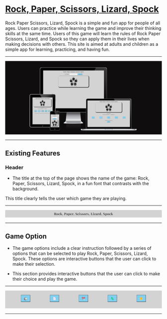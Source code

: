 # [Rock, Paper, Scissors, Lizard, Spock](https://xozanaykut.github.io/game/)

Rock Paper Scissors, Lizard, Spock is a simple and fun app for people of all ages. Users can practice while learning the game and improve their thinking skills at the same time. Users of this game will learn the rules of Rock Paper Scissors, Lizard, and Spock so they can apply them in their lives when making decisions with others. This site is aimed at adults and children as a simple app for learning, practicing, and having fun.
____
![mock](madia/mock.png)
____
## Existing Features
 
### Header
- The title at the top of the page shows the name of the game:  Rock, Paper, Scissors, Lizard, Spock, in a fun font that contrasts with the background.

This title clearly tells the user which game they are playing.
___
![header](madia/header.png)
___
## Game Option
- The game options include a clear instruction followed by a series of options that can be selected to play Rock, Paper, Scissors, Lizard, Spock. These options are interactive buttons that the user can click to make their selection.

- This section provides interactive buttons that the user can click to make their choice and play the game.
___
![option](madia/option.png)
___

